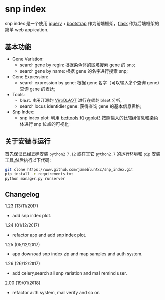 # snp index
snp index 是一个使用 [ jquery](http://www.juery.com) + [bootstrap](http://www.bootstrap.com) 作为前端框架，[flask](http://www.flask.org) 作为后端框架的简单 web application.
## 基本功能
- Gene Variation:
	- search gene by regin: 根据染色体的区域搜索 gene 的 snp;
	- search gene by name: 根据 gene 的名字进行搜索 snp;
- Gene Expression:
	- search expression by gene: 根据 gene 名字（可以输入多个查询 gene）查询 gene 的表达;
- Tools:
	- blast: 使用开源的 [ViroBLAST](https://els.comotion.uw.edu/licenses/1) 进行在线的 blast 分析;
	- search locus identidier gene: 获得查询 gene 的基本信息表格;
- Snp Index:
    - snp index plot: 利用 [bedtools](http://bedtools.readthedocs.io/en/latest/) 和 [ggplot2](https:www.ggplot2.org)
    按照输入的比较组信息和染色体进行 snp 位点的可视化;

## 关于安装与运行
首先保证已经正确安装 `python2.7.12` 或在其它 `python2.7` 的运行环境和 `pip` 安装工具,然后执行以下代码:
```sh
git clone https://www.github.com/jamebluntcc/snp_index.git
pip install -r requirements.txt
python manager.py runserver
```

## Changelog
1.23 (13/11/2017)
- add snp index plot.

1.24 (01/12/2017)
- refactor app and add snp index plot.

1.25 (05/12/2017)
- app download snp index zip and map samples and auth system.

1.26 (26/12/2017)
- add celery,search all snp variation and mail remind user.

2.00 (19/01/2018)
- refactor auth system, mail verify and so on. 

